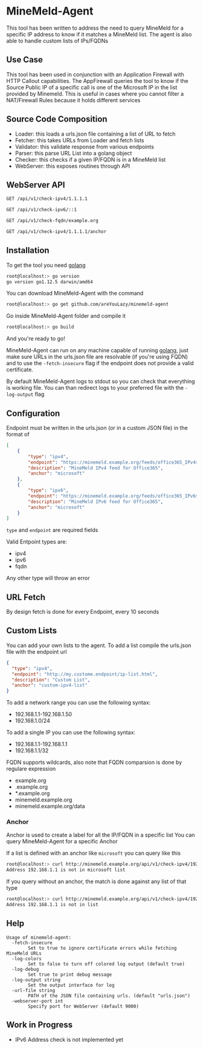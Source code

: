 # MineMeld-Agent

This tool has been written to address the need to query MineMeld for a specific IP address to know if it matches a MineMeld list.
The agent is also able to handle custom lists of IPs/FQDNs

## Use Case

This tool has been used in conjunction with an Application Firewall with HTTP Callout capabilities.
The AppFirewall queries the tool to know if the Source Public IP of a specific call is one of the Microsoft IP in the list provided by Minemeld.
This is useful in cases where you cannot filter a NAT/Firewall Rules because it holds different services

## Source Code Composition

- Loader: this loads a urls.json file containing a list of URL to fetch
- Fetcher: this takes URLs from Loader and fetch lists
- Validator: this validate response from various endpoints
- Parser: this parse URL List into a golang object
- Checker: this checks if a given IP/FQDN is in a MineMeld list
- WebServer: this exposes routines through API

## WebServer API

```bash
GET /api/v1/check-ipv4/1.1.1.1

GET /api/v1/check-ipv6/::1

GET /api/v1/check-fqdn/example.org

GET /api/v1/check-ipv4/1.1.1.1/anchor
```

## Installation

To get the tool you need [golang](https://golang.org/)

```bash
root@localhost:> go version
go version go1.12.5 darwin/amd64
```

You can download MineMeld-Agent with the command

```bash
root@localhost:> go get github.com/areYouLazy/minemeld-agent
```

Go inside MineMeld-Agent folder and compile it

```bash
root@localhost:> go build
```

And you\'re ready to go!

MineMeld-Agent can run on any machine capable of running [golang](https://golang.org/), just make sure URLs in the urls.json file are resolvable (if you\'re using FQDN) and to use the `-fetch-insecure` flag if the endpoint does not provide a valid certificate.

By default MineMeld-Agent logs to stdout so you can check that everything is working file.
You can than redirect logs to your preferred file with the `-log-output` flag

## Configuration

Endpoint must be written in the urls.json (or in a custom JSON file) in the format of

```json
[
    {
        "type": "ipv4",
        "endpoint": "https://minemeld.example.org/feeds/office365_IPv4s",
        "description": "MineMeld IPv4 feed for Office365",
        "anchor": "microsoft"
    },
    {
        "type": "ipv6",
        "endpoint": "https://minemeld.example.org/feeds/office365_IPv6s",
        "description": "MineMeld IPv6 feed for Office365",
        "anchor": "microsoft"
    }
]
```

`type` and `endpoint` are required fields

Valid Entpoint types are:

- ipv4
- ipv6
- fqdn

Any other type will throw an error

## URL Fetch

By design fetch is done for every Endpoint, every 10 seconds

## Custom Lists

You can add your own lists to the agent.
To add a list compile the urls.json file with the endpoint url

```json
{
  "type": "ipv4",
  "endpoint": "http://my.custome.endpoint/ip-list.html",
  "description": "Custom List",
  "anchor": "custom-ipv4-list"
}
```

To add a network range you can use the following syntax:

- 192.168.1.1-192.168.1.50
- 192.168.1.0/24

To add a single IP you can use the following syntax:

- 192.168.1.1-192.168.1.1
- 192.168.1.1/32

FQDN supports wildcards, also note that FQDN comparsion is done by regulare expression

- example.org
- .example.org
- *.example.org
- minemeld.example.org
- minemeld.example.org/data

### Anchor

Anchor is used to create a label for all the IP/FQDN in a specific list
You can query MineMeld-Agent for a specific Anchor

If a list is defined with an anchor like `microsoft` you can query like this

```bash
root@localhost:> curl http://minemeld.example.org/api/v1/check-ipv4/192.168.1.1/microsoft
Address 192.168.1.1 is not in microsoft list
```

If you query without an anchor, the match is done against any list of that type

```bash
root@localhost:> curl http://minemeld.example.org/api/v1/check-ipv4/192.168.1.1
Address 192.168.1.1 is not in list
```

## Help

```text
Usage of minemeld-agent:
  -fetch-insecure
        Set to true to ignore certificate errors while fetching MineMeld URLs
  -log-colors
        Set to false to turn off colored log output (default true)
  -log-debug
        Set true to print debug message
  -log-output string
        Set the output interface for log
  -url-file string
        PATH of the JSON file containing urls. (default "urls.json")
  -webserver-port int
        Specify port for WebServer (default 9000)
```

## Work in Progress

- IPv6 Address check is not implemented yet
